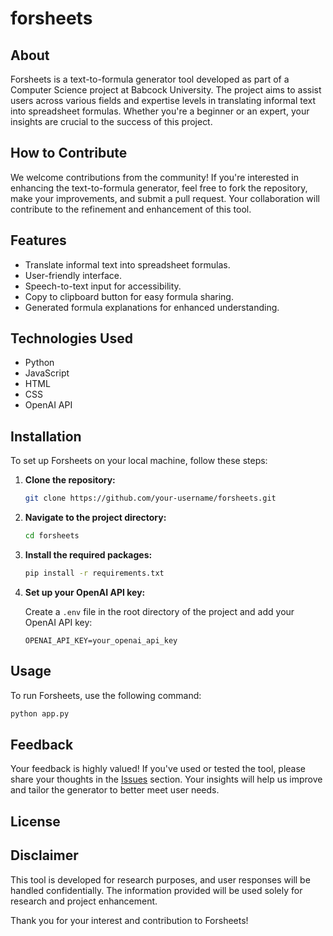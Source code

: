 # forsheets

## About
Forsheets is a text-to-formula generator tool developed as part of a Computer Science project at Babcock University. The project aims to assist users across various fields and expertise levels in translating informal text into spreadsheet formulas. Whether you're a beginner or an expert, your insights are crucial to the success of this project.

## How to Contribute
We welcome contributions from the community! If you're interested in enhancing the text-to-formula generator, feel free to fork the repository, make your improvements, and submit a pull request. Your collaboration will contribute to the refinement and enhancement of this tool.

## Features
- Translate informal text into spreadsheet formulas.
- User-friendly interface.
- Speech-to-text input for accessibility.
- Copy to clipboard button for easy formula sharing.
- Generated formula explanations for enhanced understanding.

## Technologies Used

- Python
- JavaScript
- HTML
- CSS
- OpenAI API

## Installation

To set up Forsheets on your local machine, follow these steps:

1. **Clone the repository:**

    ```bash
    git clone https://github.com/your-username/forsheets.git
    ```

2. **Navigate to the project directory:**

    ```bash
    cd forsheets
    ```

3. **Install the required packages:**

    ```bash
    pip install -r requirements.txt
    ```

4. **Set up your OpenAI API key:**

    Create a `.env` file in the root directory of the project and add your OpenAI API key:

    ```
    OPENAI_API_KEY=your_openai_api_key
    ```

## Usage

To run Forsheets, use the following command:

```bash
python app.py
```

## Feedback
Your feedback is highly valued! If you've used or tested the tool, please share your thoughts in the [Issues](https://github.com/rcezea/forsheets/issues) section. Your insights will help us improve and tailor the generator to better meet user needs.

## License


## Disclaimer
This tool is developed for research purposes, and user responses will be handled confidentially. The information provided will be used solely for research and project enhancement.

Thank you for your interest and contribution to Forsheets!
